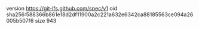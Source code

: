version https://git-lfs.github.com/spec/v1
oid sha256:588366b861e18d2df11900a2c221a632e6342ca88185563ce094a26005b507f6
size 943
